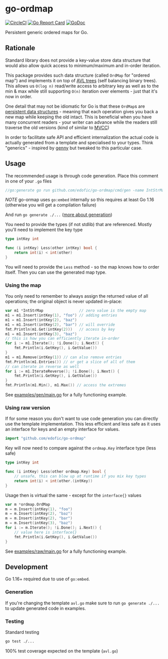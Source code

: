# go-ordmap

[![CircleCI](https://circleci.com/gh/edofic/go-ordmap.svg?style=svg)](https://circleci.com/gh/edofic/go-ordmap)
[![Go Report Card](https://goreportcard.com/badge/github.com/edofic/go-ordmap)](https://goreportcard.com/report/github.com/edofic/go-ordmap)
[![GoDoc](https://godoc.org/github.com/gopherjs/vecty?status.svg)](https://godoc.org/github.com/edofic/go-ordmap)

Persistent generic ordered maps for Go.

## Rationale

Standard library does not provide a key-value store data structure that would
also allow quick access to minimum/maximum and in-order iteration.

This package provides such data structure (called `OrdMap` for "ordered map")
and implements it on top of [AVL trees](https://en.wikipedia.org/wiki/AVL_tree)
(self balancing binary trees). This allows us `O(log n)` read/write access to
arbitrary key as well as to the min & max while still supporting `O(n)`
iteration over elements - just that it's now in order.

One detail that may not be idiomatic for Go is that these `OrdMap`s are
[persistent data
structures](https://en.wikipedia.org/wiki/Persistent_data_structure) - meaning
that each operation gives you back a new map while keeping the old intact. This
is beneficial when you have many concurrent readers - your writer can advance
while the readers still traverse the old versions (kind of similar to
[MVCC](https://en.wikipedia.org/wiki/Multiversion_concurrency_control))

In order to facilitate safe API and efficient internalization the actual code
is actually generated from a template and specialised to your types. Think
"generics" - inspired by [genny](https://github.com/cheekybits/genny) but
tweaked to this particular case.

## Usage

The recommended usage is through code generation. Place this comment in one of
your `.go` files

```go
//go:generate go run github.com/edofic/go-ordmap/cmd/gen -name IntStrMap -key intKey -value string -target ./int_str_map.go
```

*NOTE* go-ormap uses `go:embed` internally so this requires at least Go 1.16
(otherwise you will get a compilation failure)

And run `go generate ./...`  ([more about generation](https://blog.golang.org/generate))

You need to provide the types (if not stdlib) that are referenced. Mostly
you'll need to implement the key type

```go
type intKey int

func (i intKey) Less(other intKey) bool {
	return int(i) < int(other)
}
```

You will need to provide the `Less` method - so the map knows how to order
itself. Then you can use the generated map type.

### Using the map

You only need to remember to always assign the returned value of all
operations; the original object is never updated in-place:

```go
var m1 *IntStrMap                // zero value is the empty map
m1 = m1.Insert(intKey(1), "foo") // adding entries
m1 = m1.Insert(intKey(2), "baz")
m1 = m1.Insert(intKey(2), "bar") // will override
fmt.Println(m1.Get(intKey(2)))   // access by key
m1 = m1.Insert(intKey(3), "baz")
// this is how you can efficiently iterate in-order
for i := m1.Iterate(); !i.Done(); i.Next() {
    fmt.Println(i.GetKey(), i.GetValue())
}
m1 = m1.Remove(intKey(1)) // can also remove entries
fmt.Println(m1.Entries()) // or get a slice of all of them
// can iterate in reverse as well
for i := m1.IterateReverse(); !i.Done(); i.Next() {
    fmt.Println(i.GetKey(), i.GetValue())
}
fmt.Println(m1.Min(), m1.Max()) // access the extremes
```

See
[examples/gen/main.go](https://github.com/edofic/go-ordmap/blob/master/examples/gen/main.go)
for a fully functioning example.

### Using raw version

If for some reason you don't want to use code generation you can directly use
the template implementation. This less efficient and less safe as it uses an
interface for keys and an empty interface for values.

```go
import "github.com/edofic/go-ordmap"
```

Key will now need to compare against the `ordmap.Key` interface type (less safe)

```go
type intKey int

func (i intKey) Less(other ordmap.Key) bool {
	// unsafe, this can blow up at runtime if you mix key types
	return int(i) < int(other.(intKey))
}
```

Usage then is virtual the same - except for the `interface{}` values

```go
var m *ordmap.OrdMap
m = m.Insert(intKey(1), "foo")
m = m.Insert(intKey(2), "baz")
m = m.Insert(intKey(2), "bar")
m = m.Insert(intKey(3), "baz")
for i := m.Iterate(); !i.Done(); i.Next() {
    // value here is interface{}
    fmt.Println(i.GetKey(), i.GetValue())
}
```

See
[examples/raw/main.go](https://github.com/edofic/go-ordmap/blob/master/examples/raw/main.go)
for a fully functioning example.

## Development

Go 1.16+ required due to use of `go:embed`.

### Generation

If you're changing the template `avl.go` make sure to run `go generate ./...` to
update generated code in examples.

### Testing

Standard testing

```sh
go test ./...
```

100% test coverage expected on the template (`avl.go`)
